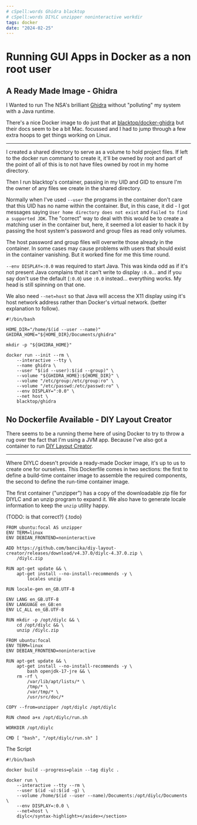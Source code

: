 ```yaml
---
# cSpell:words Ghidra blacktop
# cSpell:words DIYLC unzipper noninteractive workdir
tags: docker
date: "2024-02-25"
---
```

# Running GUI Apps in Docker as a non root user

## A Ready Made Image - Ghidra

I Wanted to run The NSA's brilliant [Ghidra](https://ghidra-sre.org/)
without "polluting" my system with a Java runtime.

There's a nice Docker image to do just that at
[blacktop/docker-ghidra](https://github.com/blacktop/docker-ghidra)
but their docs seem to be a bit Mac. focussed and I had to jump through a few
extra hoops to get things working on Linux.

--------------------------------------------------------------------------------

I created a shared directory to serve as a volume to hold project files.
If left to the docker run command to create it, it'll be owned by root and part
of the point of all of this is to not have files owned by root in my home
directory.

Then I run blacktop's container, passing in my UID and GID to ensure I'm
the owner of any files we create in the shared directory.

Normally when I've used `--user` the programs in the container don't care that
this UID has no name within the container. But, in this case, it did - I got
messages saying `User home directory does not exist` and
`Failed to find a supported JDK`. The "correct" way to deal with this would be
to create a matching user in the container but, here, it seemed a lot easier
to hack it by passing the host system's password and group files as read only
volumes.

The host password and group files will overwrite those already in the
container. In some cases may cause problems with users that should exist in the
container vanishing. But it worked fine for me this time round.

`--env DISPLAY=:0.0` was required to start Java. This was kinda odd as if it's
not present Java complains that it can't write to display `:0.0`... and if you
say don't use the default (`:0.0`) use `:0.0` instead... everything works.
My head is still spinning on that one.

We also need `--net=host` so that Java will access the X11 display using it's
host network address rather than Docker's virtual network. (better explanation
to follow).

```bash{aside="Script to run Ghidra in Docker"}
#!/bin/bash

HOME_DIR="/home/$(id --user --name)"
GHIDRA_HOME="${HOME_DIR}/Documents/ghidra"

mkdir -p "${GHIDRA_HOME}"

docker run --init --rm \
    --interactive --tty \
    --name ghidra \
    --user "$(id --user):$(id --group)" \
    --volume "${GHIDRA_HOME}:${HOME_DIR}" \
    --volume "/etc/group:/etc/group:ro" \
    --volume "/etc/passwd:/etc/passwd:ro" \
    --env DISPLAY=":0.0" \
    --net host \
    blacktop/ghidra
```

## No Dockerfile Available - DIY Layout Creator

There seems to be a running theme here of using Docker to try to throw a rug
over the fact that I'm using a JVM app. Because I've also got a container to
run [DIY Layout Creator](https://diy-fever.com/software/diylc/).

--------------------------------------------------------------------------------

Where DIYLC doesn't provide a ready-made Docker image,
it's up to us to create one for ourselves. This Dockerfile comes in two
sections: the first to define a build-time container image to assemble the
required components, the second to define the run-time container image.

The first container ("unzipper") has a copy of the downloadable
zip file for DIYLC and an unzip program to expand it. We also have to generate
locale information to keep the `unzip` utility happy.

(TODO: is that correct?) {.todo}

```dockerfile{aside="DIYLC Dockerfile"}
FROM ubuntu:focal AS unzipper
ENV TERM=linux
ENV DEBIAN_FRONTEND=noninteractive

ADD https://github.com/bancika/diy-layout-creator/releases/download/v4.37.0/diylc-4.37.0.zip \
    /diylc.zip

RUN apt-get update && \
    apt-get install --no-install-recommends -y \
        locales unzip

RUN locale-gen en_GB.UTF-8

ENV LANG en_GB.UTF-8
ENV LANGUAGE en_GB:en
ENV LC_ALL en_GB.UTF-8

RUN mkdir -p /opt/diylc && \
    cd /opt/diylc && \
    unzip /diylc.zip

FROM ubuntu:focal
ENV TERM=linux
ENV DEBIAN_FRONTEND=noninteractive

RUN apt-get update && \
    apt-get install --no-install-recommends -y \
        bash openjdk-17-jre && \
    rm -rf \
        /var/lib/apt/lists/* \
        /tmp/* \
        /var/tmp/* \
        /usr/src/doc/*

COPY --from=unzipper /opt/diylc /opt/diylc

RUN chmod a+x /opt/diylc/run.sh

WORKDIR /opt/diylc

CMD [ "bash", "/opt/diylc/run.sh" ]
```

The Script

```bash{aside="Script to run DIYLC in Docker"}
#!/bin/bash

docker build --progress=plain --tag diylc .

docker run \
    --interactive --tty --rm \
    --user $(id -u):$(id -g) \
    --volume /home/$(id --user --name)/Documents:/opt/diylc/Documents \
    --env DISPLAY=:0.0 \
    --net=host \
    diylc</syntax-highlight></aside></section>
```
